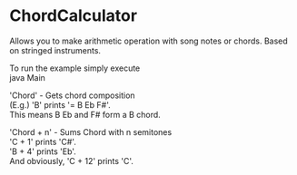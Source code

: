 # ChordCalculator
Allows you to make arithmetic operation with song notes or chords. Based on stringed instruments.

To run the example simply execute  
java Main

'Chord' - Gets chord composition  
(E.g.) 'B' prints '= B Eb F#'.  
This means B Eb and F# form a B chord.

'Chord + n' - Sums Chord with n semitones  
'C + 1' prints 'C#'.  
'B + 4' prints 'Eb'.  
And obviously, 'C + 12' prints 'C'.

